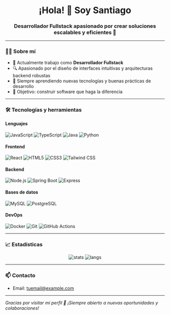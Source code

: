 <h1 align="center">¡Hola! 👋 Soy Santiago</h1>
<h3 align="center">Desarrollador Fullstack apasionado por crear soluciones escalables y eficientes 🚀</h3>

---

### 👨‍💻 Sobre mí

- 💼 Actualmente trabajo como **Desarrollador Fullstack**
- 🔍 Apasionado por el diseño de interfaces intuitivas y arquitecturas backend robustas
- 🌱 Siempre aprendiendo nuevas tecnologías y buenas prácticas de desarrollo
- 🎯 Objetivo: construir software que haga la diferencia

---

### 🛠️ Tecnologías y herramientas

#### Lenguajes
![JavaScript](https://img.shields.io/badge/-JavaScript-F7DF1E?logo=javascript&logoColor=000)
![TypeScript](https://img.shields.io/badge/-TypeScript-3178C6?logo=typescript&logoColor=fff)
![Java](https://img.shields.io/badge/-Java-007396?logo=java&logoColor=fff)
![Python](https://img.shields.io/badge/-Python-3776AB?logo=python&logoColor=fff)

#### Frontend
![React](https://img.shields.io/badge/-React-61DAFB?logo=react&logoColor=000)
![HTML5](https://img.shields.io/badge/-HTML5-E34F26?logo=html5&logoColor=fff)
![CSS3](https://img.shields.io/badge/-CSS3-1572B6?logo=css3&logoColor=fff)
![Tailwind CSS](https://img.shields.io/badge/-Tailwind-06B6D4?logo=tailwindcss&logoColor=fff)

#### Backend
![Node.js](https://img.shields.io/badge/-Node.js-339933?logo=node.js&logoColor=fff)
![Spring Boot](https://img.shields.io/badge/-SpringBoot-6DB33F?logo=spring&logoColor=fff)
![Express](https://img.shields.io/badge/-Express-000000?logo=express&logoColor=fff)

#### Bases de datos
![MySQL](https://img.shields.io/badge/-MySQL-4479A1?logo=mysql&logoColor=fff)
![PostgreSQL](https://img.shields.io/badge/-PostgreSQL-336791?logo=postgresql&logoColor=fff)

#### DevOps
![Docker](https://img.shields.io/badge/-Docker-2496ED?logo=docker&logoColor=fff)
![Git](https://img.shields.io/badge/-Git-F05032?logo=git&logoColor=fff)
![GitHub Actions](https://img.shields.io/badge/-GitHub%20Actions-2088FF?logo=github-actions&logoColor=fff)

---

### 📈 Estadísticas

<p align="center">
  <img src="https://github-readme-stats.vercel.app/api?username=TU_USUARIO&show_icons=true&theme=radical" alt="stats" />
  <img src="https://github-readme-stats.vercel.app/api/top-langs/?username=TU_USUARIO&layout=compact&theme=radical" alt="langs" />
</p>

---

### 📫 Contacto

- Email: [tuemail@example.com](santiagov.050506@gmail.com)
---

*Gracias por visitar mi perfil 🙌 ¡Siempre abierto a nuevas oportunidades y colaboraciones!*
